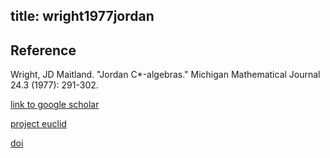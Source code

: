 title: wright1977jordan 
---

## Reference

Wright, JD Maitland. "Jordan C\*-algebras." Michigan Mathematical Journal 24.3 (1977): 291-302.


[link to google scholar](https://scholar.google.com/scholar?q=Jordan%20C-algebras) 

[project euclid](https://projecteuclid.org/journals/michigan-mathematical-journal/volume-24/issue-3/Jordan-C-algebras/10.1307/mmj/1029001946.full)    

[doi](https://doi.org/10.1307/mmj/1029001946)
